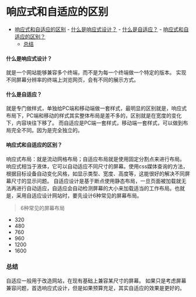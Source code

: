 # 响应式和自适应的区别

<!-- TOC -->

- [响应式和自适应的区别](#响应式和自适应的区别)
      - [什么是响应式设计？](#什么是响应式设计)
      - [什么是自适应？](#什么是自适应)
      - [响应式和自适应的区别？](#响应式和自适应的区别-1)
    - [总结](#总结)

<!-- /TOC -->

#### 什么是响应式设计？
就是一个网站能够兼容多个终端，而不是为每一个终端做一个特定的版本。
实现不同屏幕分辨率的终端上浏览网页，会有不同的展示方式。

#### 什么是自适应？
就是专门做样式，单独给PC端和移动端做一套样式，最明显的区别就是，响应式布局下，PC端和移动的样式其实整体布局是差不多的，区别就是在宽度的变化下，内容块往下移了。
而自适应是PC端一套样式，移动端一套样式，可以做到布局完全不同。因为是完全独立的。

#### 响应式和自适应的区别？
响应式布局：就是流动网格布局；自适应布局就是使用固定分割点来进行布局。
响应式相当于液体，它可以自动适应不同尺寸的屏幕。使用css媒体查询的方法，根据目标设备自动变化风格，如显示类型、宽度、高度等，这能很好的解决不同屏幕尺寸的显示问题。
自适应设计是基于断点使用静态布局，一旦页面被加载就无法再进行自动适应，自适应会自动检测屏幕的大小来加载适当的工作布局。也就是，采用自适应设计网站时，要先设计6种常见的屏幕布局。
> 6种常见的屏幕布局
- 320 
- 480
- 760
- 960
- 1200
- 1600

### 总结
自适应一般用于改造网站，在现有基础上兼容某尺寸的屏幕。
如果只是考虑屏幕兼容问题，首选响应式设计，但是如果预算充足，其实自适应的效果是更好的。